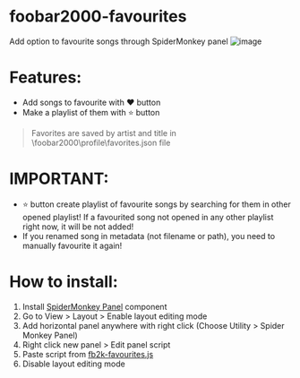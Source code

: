 # foobar2000-favourites
Add option to favourite songs through SpiderMonkey panel
![image](https://github.com/user-attachments/assets/cf306a56-b433-4090-baff-da248126c455)

# Features:
- Add songs to favourite with ❤️ button 
- Make a playlist of them with ⭐ button

> Favorites are saved by artist and title in \foobar2000\profile\favorites.json file

# IMPORTANT: 
- ⭐ button create playlist of favourite songs by searching for them in other opened playlist! If a favourited song not opened in any other playlist right now, it will be not added!
- If you renamed song in metadata (not filename or path), you need to manually favourite it again!

# How to install:
1. Install [SpiderMonkey Panel](https://github.com/theqwertiest/foo_spider_monkey_panel) component
2. Go to View > Layout > Enable layout editing mode
3. Add horizontal panel anywhere with right click (Choose Utility > Spider Monkey Panel)
4. Right click new panel > Edit panel script
5. Paste script from [fb2k-favourites.js](https://github.com/njko39/foobar2000-favourites/blob/main/fb2k-favourites.js)
6. Disable layout editing mode

